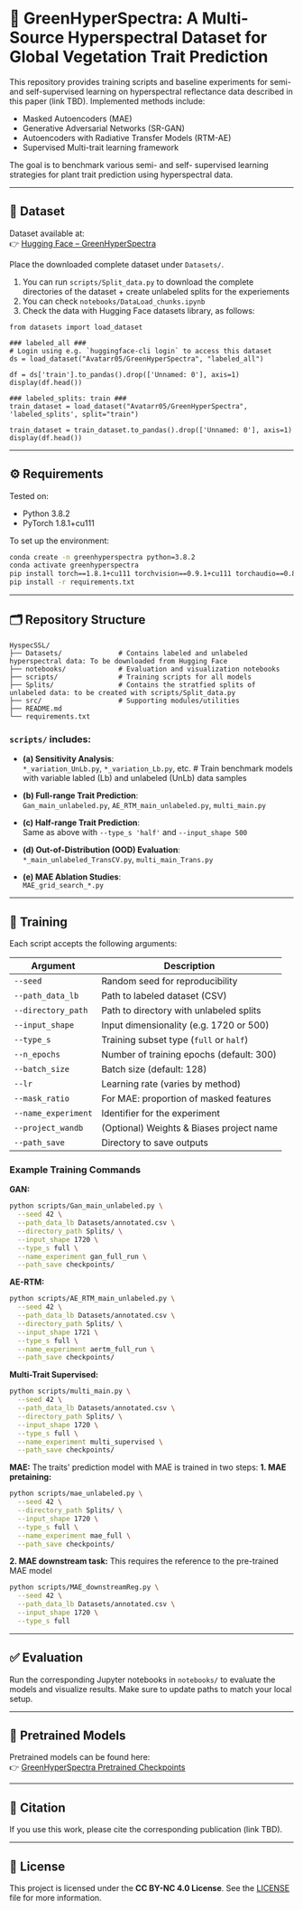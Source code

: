 # 🌱 GreenHyperSpectra: A Multi-Source Hyperspectral Dataset for Global Vegetation Trait Prediction

This repository provides training scripts and baseline experiments for semi- and self-supervised learning on hyperspectral reflectance data described in this paper (link TBD). Implemented methods include:

- Masked Autoencoders (MAE)
- Generative Adversarial Networks (SR-GAN)
- Autoencoders with Radiative Transfer Models (RTM-AE)
- Supervised Multi-trait learning framework

The goal is to benchmark various semi- and self- supervised learning strategies for plant trait prediction using hyperspectral data.

---

## 📂 Dataset

Dataset available at:  
👉 [Hugging Face – GreenHyperSpectra](https://huggingface.co/datasets/Avatarr05/GreenHyperSpectra)

Place the downloaded complete dataset under `Datasets/`. 
1. You can run `scripts/Split_data.py` to download the complete directories of the dataset + create unlabeled splits for the experiements
2. You can check `notebooks/DataLoad_chunks.ipynb`
3. Check the data with Hugging Face datasets library, as follows:
```
from datasets import load_dataset

### labeled_all ###
# Login using e.g. `huggingface-cli login` to access this dataset
ds = load_dataset("Avatarr05/GreenHyperSpectra", "labeled_all")

df = ds['train'].to_pandas().drop(['Unnamed: 0'], axis=1)
display(df.head())

### labeled_splits: train ###
train_dataset = load_dataset("Avatarr05/GreenHyperSpectra", 'labeled_splits', split="train")

train_dataset = train_dataset.to_pandas().drop(['Unnamed: 0'], axis=1)
display(df.head())

```

---

## ⚙️ Requirements

Tested on:  
- Python 3.8.2  
- PyTorch 1.8.1+cu111  

To set up the environment:

```bash
conda create -n greenhyperspectra python=3.8.2
conda activate greenhyperspectra
pip install torch==1.8.1+cu111 torchvision==0.9.1+cu111 torchaudio==0.8.1 -f https://download.pytorch.org/whl/torch_stable.html
pip install -r requirements.txt
```

---

## 🗂️ Repository Structure

```
HyspecSSL/
├── Datasets/              # Contains labeled and unlabeled hyperspectral data: To be downloaded from Hugging Face
├── notebooks/             # Evaluation and visualization notebooks
├── scripts/               # Training scripts for all models
├── Splits/                # Contains the stratfied splits of unlabeled data: to be created with scripts/Split_data.py
├── src/                   # Supporting modules/utilities
├── README.md
└── requirements.txt
```

### `scripts/` includes:

- **(a) Sensitivity Analysis**:  
  `*_variation_UnLb.py`, `*_variation_Lb.py`, etc.  # Train benchmark models with variable labled (Lb) and unlabeled (UnLb) data samples

- **(b) Full-range Trait Prediction**:  
  `Gan_main_unlabeled.py`, `AE_RTM_main_unlabeled.py`, `multi_main.py`

- **(c) Half-range Trait Prediction**:  
  Same as above with `--type_s 'half'` and `--input_shape 500`

- **(d) Out-of-Distribution (OOD) Evaluation**:  
  `*_main_unlabeled_TransCV.py`, `multi_main_Trans.py`

- **(e) MAE Ablation Studies**:  
  `MAE_grid_search_*.py`

---

## 🚀 Training

Each script accepts the following arguments:

| Argument              | Description |
|-----------------------|-------------|
| `--seed`              | Random seed for reproducibility |
| `--path_data_lb`      | Path to labeled dataset (CSV) |
| `--directory_path`    | Path to directory with unlabeled splits |
| `--input_shape`       | Input dimensionality (e.g. 1720 or 500) |
| `--type_s`            | Training subset type (`full` or `half`) |
| `--n_epochs`          | Number of training epochs (default: 300) |
| `--batch_size`        | Batch size (default: 128) |
| `--lr`                | Learning rate (varies by method) |
| `--mask_ratio`        | For MAE: proportion of masked features |
| `--name_experiment`   | Identifier for the experiment |
| `--project_wandb`     | (Optional) Weights & Biases project name |
| `--path_save`         | Directory to save outputs |

### Example Training Commands

**GAN:**
```bash
python scripts/Gan_main_unlabeled.py \
  --seed 42 \
  --path_data_lb Datasets/annotated.csv \
  --directory_path Splits/ \
  --input_shape 1720 \
  --type_s full \
  --name_experiment gan_full_run \
  --path_save checkpoints/
```

**AE-RTM:**
```bash
python scripts/AE_RTM_main_unlabeled.py \
  --seed 42 \
  --path_data_lb Datasets/annotated.csv \
  --directory_path Splits/ \
  --input_shape 1721 \
  --type_s full \
  --name_experiment aertm_full_run \
  --path_save checkpoints/
```

**Multi-Trait Supervised:**
```bash
python scripts/multi_main.py \
  --seed 42 \
  --path_data_lb Datasets/annotated.csv \
  --directory_path Splits/ \
  --input_shape 1720 \
  --type_s full \
  --name_experiment multi_supervised \
  --path_save checkpoints/
```

**MAE:**
The traits' prediction model with MAE is trained in two steps:
**1. MAE pretaining:**
```bash
python scripts/mae_unlabeled.py \
  --seed 42 \
  --directory_path Splits/ \
  --input_shape 1720 \
  --type_s full \
  --name_experiment mae_full \
  --path_save checkpoints/
```
**2. MAE downstream task:**
This requires the reference to the pre-trained MAE model
```bash
python scripts/MAE_downstreamReg.py \
  --seed 42 \
  --path_data_lb Datasets/annotated.csv \
  --input_shape 1720 \
  --type_s full
```
---

## ✅ Evaluation

Run the corresponding Jupyter notebooks in `notebooks/` to evaluate the models and visualize results. Make sure to update paths to match your local setup.

---

## 💾 Pretrained Models

Pretrained models can be found here:  
👉 [GreenHyperSpectra Pretrained Checkpoints](https://huggingface.co/Avatarr05/Multi-trait_SSL/tree/main)

---

## 📣 Citation

If you use this work, please cite the corresponding publication (link TBD).

---

## 📄 License

This project is licensed under the **CC BY-NC 4.0 License**. See the [LICENSE](LICENSE) file for more information.
